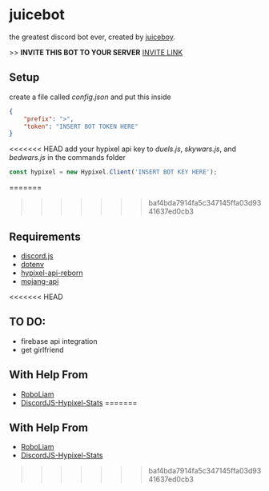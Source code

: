 # juicebot

the greatest discord bot ever, created by [juiceboy](https://twitch.tv/juiceboylive).

\>\> **INVITE THIS BOT TO YOUR SERVER** [INVITE LINK](https://bot.porter.moe)

## Setup
create a file called *config.json* and put this inside
```json
{
	"prefix": ">",
	"token": "INSERT BOT TOKEN HERE"
}
```
<<<<<<< HEAD
add your hypixel api key to *duels.js*, *skywars.js*, and *bedwars.js* in the commands folder
```javascript
const hypixel = new Hypixel.Client('INSERT BOT KEY HERE');
```
=======
>>>>>>> baf4bda7914fa5c347145ffa03d9341637ed0cb3
## Requirements
- [discord.js](https://www.npmjs.com/package/discord.js)
- [dotenv](https://www.npmjs.com/package/dotenv)
- [hypixel-api-reborn](https://www.npmjs.com/package/hypixel-api-reborn)
- [mojang-api](https://www.npmjs.com/package/mojang-api)

<<<<<<< HEAD
## TO DO:
- firebase api integration
- get girlfriend

## With Help From
- [RoboLiam](https://github.com/Controlfreak707/RoboLiam)
- [DiscordJS-Hypixel-Stats](https://github.com/TheTaxPerson/DiscordJS-Hypixel-Stats/blob/master/commands/skywars.js)
=======
## With Help From
- [RoboLiam](https://github.com/Controlfreak707/RoboLiam)
- [DiscordJS-Hypixel-Stats](https://github.com/TheTaxPerson/DiscordJS-Hypixel-Stats/blob/master/commands/skywars.js)
>>>>>>> baf4bda7914fa5c347145ffa03d9341637ed0cb3
